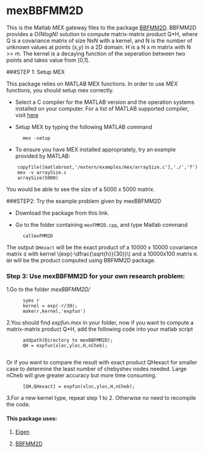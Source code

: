 mexBBFMM2D
==========

This is the Matlab MEX gateway files to the package [BBFMM2D](https://github.com/sivaramambikasaran/BBFMM2D).
BBFMM2D provides a *O(NlogN)* solution to compute matrix-matrix product Q*H, where Q is a covariance 
matrix of size NxN with a kernel, and N is the number of unknown values at points (x,y) in a 2D domain. 
H is a N x m matrix with N >> m. 
The kernel is a decaying function of the seperation between two points and takes value from [0,1].  

###STEP 1: Setup MEX

This package relies on MATLAB MEX functions. In order to use MEX functions, you should setup mex correctly.

- Select a C compiler for the MATLAB version and the operation systems installed on your computer. For a list of MATLAB supported compiler, visit [here](http://www.mathworks.com/support/sysreq/previous_releases.html)

- Setup MEX by typing the following MATLAB command

```
      mex -setup 
```

- To ensure you have MEX installed appropriately, try an example provided by MATLAB:

```
	copyfile([matlabroot,'/extern/examples/mex/arraySize.c'],'./','f')
	mex -v arraySize.c
	arraySize(5000)
```
You would be able to see the size of a 5000 x 5000 matrix.

###STEP2: Try the example problem given by mexBBFMM2D

- Download the package from this link.

- Go to the folder containing `mexFMM2D.cpp`, and type Matlab command  

```
      callmxFMM2D
```

The output `QHexact` will be the exact product of a 10000 x 10000 covariance matrix `Q` with kernel \\(exp(-\dfrac{\sqrt{h}}{30})\\) and a 10000x100 matrix `H`. `QH` will be the product computed using BBFMM2D package.  

### Step 3: Use mexBBFMM2D for your own research problem:

1.Go to the folder _mexBBFMM2D/_
```
      syms r
      kernel = exp(-r/30);
      make(r,kernel,'expfun')
```
2.You should find _expfun.mex_ in your folder, now if you want to compute a matrix-matrix product Q*H, add the following 
code into your matlab script  

```
      addpath(Directory to mexBBFMM2D);
      QH = expfun(xloc,yloc,H,nCheb); 
      
```
  Or if you want to compare the result with exact product QHexact for smaller case to determine the least number of chebyshev nodes needed. Large nCheb will give greater accuracy but more time consuming.
```
      [QH,QHexact] = expfun(xloc,yloc,H,nCheb);
```
3.For a new kernel type, repeat step 1 to 2. Otherwise no need to recompile the code. 

#### This package uses:

1. [Eigen](http://eigen.tuxfamily.org/index.php?title=Main_Page)

2. [BBFMM2D](https://github.com/sivaramambikasaran/BBFMM2D)

<script type="text/javascript"
   src="http://cdn.mathjax.org/mathjax/latest/MathJax.js?config=TeX-AMS-MML_HTMLorMML"></script>
